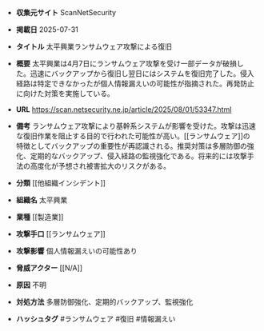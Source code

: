 - **収集元サイト**
ScanNetSecurity

- **掲載日**
2025-07-31

- **タイトル**
太平興業ランサムウェア攻撃による復旧

- **概要**
太平興業は4月7日にランサムウェア攻撃を受け一部データが破損した。迅速にバックアップから復旧し翌日にはシステムを復旧完了した。侵入経路は特定できなかったが個人情報漏えいの可能性が指摘された。再発防止に向けた対策を実施している。

- **URL**
https://scan.netsecurity.ne.jp/article/2025/08/01/53347.html

- **備考**
ランサムウェア攻撃により基幹系システムが影響を受けた。攻撃は迅速な復旧作業を阻止する目的で行われた可能性が高い。[[ランサムウェア]]の特徴としてバックアップの重要性が再認識される。推奨対策は多層防御の強化、定期的なバックアップ、侵入経路の監視強化である。将来的には攻撃手法の高度化が予想され被害拡大のリスクがある。

- **分類**
[[他組織インシデント]]

- **組織名**
太平興業

- **業種**
[[製造業]]

- **攻撃手口**
[[ランサムウェア]]

- **攻撃影響**
個人情報漏えいの可能性あり

- **脅威アクター**
[[N/A]]

- **原因**
不明

- **対処方法**
多層防御強化、定期的バックアップ、監視強化

- **ハッシュタグ**
#ランサムウェア #復旧 #情報漏えい
